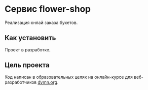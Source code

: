 # Сервис flower-shop

Реализация онлай заказа букетов.


## Как установить

Проект в разработке.


## Цель проекта

Код написан в образовательных целях на онлайн-курсе для веб-разработчиков [dvmn.org](https://dvmn.org/).
